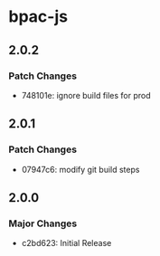 # bpac-js

## 2.0.2

### Patch Changes

- 748101e: ignore build files for prod

## 2.0.1

### Patch Changes

- 07947c6: modify git build steps

## 2.0.0

### Major Changes

- c2bd623: Initial Release
